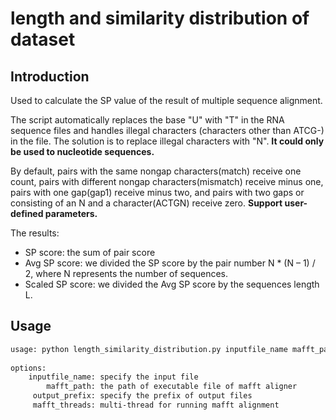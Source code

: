 # length and similarity distribution of dataset
## Introduction
Used to calculate the SP value of the result of multiple sequence alignment.

The script automatically replaces the base "U" with "T" in the RNA sequence files and handles illegal characters (characters other than ATCG-) in the file. The solution is to replace illegal characters with "N". **It could only be used to nucleotide sequences.**

By default, pairs with the same nongap characters(match) receive one count, pairs with different nongap characters(mismatch) receive minus one, pairs with one gap(gap1) receive minus two, and pairs with two gaps or consisting of an N and a character(ACTGN) receive zero. **Support user-defined parameters.**

The results:
- SP score: the sum of pair score
- Avg SP score: we divided the SP score by the pair number N * (N – 1) / 2, where N represents the number of sequences.
- Scaled SP score: we divided the Avg SP score by the sequences length L.
## Usage
```bash
usage: python length_similarity_distribution.py inputfile_name mafft_path output_prefix mafft_threads
 
options:
    inputfile_name: specify the input file
        mafft_path: the path of executable file of mafft aligner
     output_prefix: specify the prefix of output files
     mafft_threads: multi-thread for running mafft alignment
```


